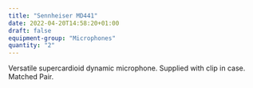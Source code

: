 ```yaml
---
title: "Sennheiser MD441"
date: 2022-04-20T14:58:20+01:00
draft: false
equipment-group: "Microphones"
quantity: "2"
---
```


Versatile supercardioid dynamic microphone. Supplied with clip in case. Matched Pair.